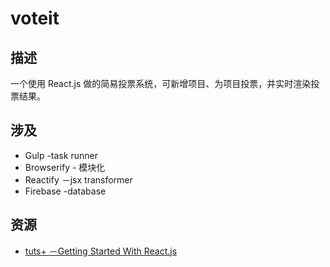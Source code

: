 voteit
==========

## 描述

一个使用 React.js 做的简易投票系统，可新增项目、为项目投票，并实时渲染投票结果。


## 涉及

- Gulp -task runner
- Browserify - 模块化
- Reactify －jsx transformer
- Firebase -database

## 资源

- [tuts+  －Getting Started With React.js](https://code.tutsplus.com/courses/getting-started-with-reactjs/lessons/jsx-vs-reactdom)